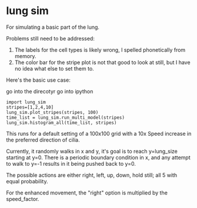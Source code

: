 lung sim
========

For simulating a basic part of the lung.

Problems still need to be addressed:

1. The labels for the cell types is likely wrong, I spelled phonetically from memory.
2. The color bar for the stripe plot is not that good to look at still, but I have no idea what else to set them to.

Here's the basic use case:

go into the direcotyr
go into ipython

    import lung_sim 
    stripes=[1,2,4,10]
    lung_sim.plot_stripes(stripes, 100)
    time_list = lung_sim.run_multi_model(stripes)
    lung_sim.histogram_all(time_list, stripes)


This runs for a default setting of a 100x100 grid with a 10x Speed increase in the preferred direction of cilia. 

Currently, it randomly walks in x and y, it's goal is to reach y=lung_size starting at y=0. There is a periodic boundary condition in x, and any attempt to walk to y=-1 results in it being pushed back to y=0.

The possible actions are either right, left, up, down, hold still; all 5 with equal probability.

For the enhanced movement, the "right" option is multiplied by the speed_factor. 
